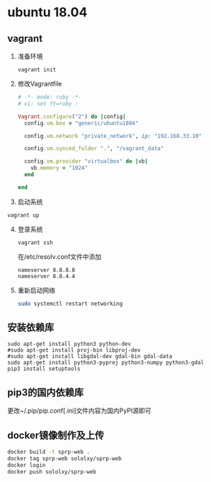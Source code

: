 # ubuntu 18.04

## vagrant

1. 准备环境

   ```shell
   vagrant init
   ```

2. 修改Vagrantfile

   ```ruby
   # -*- mode: ruby -*-
   # vi: set ft=ruby :
   
   Vagrant.configure("2") do |config|
     config.vm.box = "generic/ubuntu1804"
   
     config.vm.network "private_network", ip: "192.168.33.10"
   
     config.vm.synced_folder ".", "/vagrant_data"
   
     config.vm.provider "virtualbox" do |vb|
       vb.memory = "1024"
     end
   
   end
   
   ```

3. 启动系统

```
vagrant up
```

4. 登录系统

   ```shell
   vagrant ssh
   ```

   在/etc/resolv.conf文件中添加

    ```shell
    nameserver 8.8.8.8
    nameserver 8.8.4.4
    ```

5. 重新启动网络

   ```bash
   sudo systemctl restart networking
   ```


## 安装依赖库

```
sudo apt-get install python3 python-dev
#sudo apt-get install proj-bin libproj-dev
#sudo apt-get install libgdal-dev gdal-bin gdal-data
sudo apt-get install python3-pyproj python3-numpy python3-gdal
pip3 install setuptools
```

## pip3的国内依赖库

更改~/.pip/pip.conf[.ini]文件内容为国内PyPI源即可

## docker镜像制作及上传

```bash
docker build -t sprp-web .
docker tag sprp-web sololxy/sprp-web
docker login
docker push sololxy/sprp-web
```

